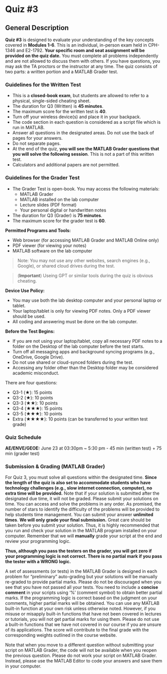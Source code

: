 # Quiz #3

## General Description
**Quiz #3** is designed to evaluate your understanding of the key concepts covered in **Modules 1-6**. This is an individual, in-person exam held in CPH-1346 and E2-1792. **Your specific room and seat assignment will be provided on the quiz date.** You must complete all problems independently and are not allowed to discuss them with others. If you have questions, you may ask the TA proctors or the instructor at any time. The quiz consists of two parts: a written portion and a MATLAB Grader test.

### Guidelines for the Written Test
* This is a **closed-book exam**, but students are allowed to refer to a physical, single-sided cheating sheet.
* The duration for Q3 (Written) is **45 minutes**.
* The maximum score for the written test is **40**. 
* Turn off your wireless device(s) and place it in your backpack.
* The code section in each question is considered as a script file which is run in MATLAB. 
* Answer all questions in the designated areas. Do not use the back of pages for your answers.
* Do not separate pages.
* At the end of the quiz, **you will see the MATLAB Grader questions that you will solve the following session**. This is not a part of this written test. 
* Calculators and additional papers are not permitted.

### Guidelines for the Grader Test
* The Grader Test is open-book. You may access the following materials:
    * MATLAB Grader
    * MATLAB installed on the lab computer
    * Lecture slides (PDF format)
    * Your personal digital or handwritten notes
* The duration for Q3 (Grader) is **75 minutes**. 
* The maximum score for the grader test is **60**. 

**Permitted Programs and Tools:**
* Web browser (for accessing MATLAB Grader and MATLAB Online only)
* PDF viewer (for viewing your notes)
* MATLAB software on the lab computer

> Note: You may not use any other websites, search engines (e.g., Google), or shared cloud drives during the test.

> (**Important**) Useing GPT or similar tools during the quiz is obvious cheating. 

**Device Use Policy:**
* You may use both the lab desktop computer and your personal laptop or tablet.
* Your laptop/tablet is only for viewing PDF notes. Only a PDF viewer should be used.
* All coding and answering must be done on the lab computer.

**Before the Test Begins:**
* If you are not using your laptop/tablet, copy all necessary PDF notes to a folder on the Desktop of the lab computer before the test starts.
* Turn off all messaging apps and background syncing programs (e.g., OneDrive, Google Drive).
* Do not use shared or cloud-synced folders during the test.
* Accessing any folder other than the Desktop folder may be considered academic misconduct.

There are four questions:
- Q3-1 (★): 15 points
- Q3-2 (★): 10 points
- Q3-3 (★★): 10 points
- Q3-4 (★★★): 15 points
- Q3-5 (★★★): 10 points
- Extra (★★★★): 10 points (can be transferred to your written test grade)

### Quiz Schedule
**AE/ENVE/GEOE:** June 23 at 03:30pm ~ 5:30 pm - 45 min (written test) + 75 min (grader test)

### Submission & Grading (MATLAB Grader)
For Quiz 3, you must solve all questions within the designated time. **Since the length of the quiz is also set to accommodate students who have technology challenges (e.g., slow internet connection, computer), no extra time will be provided.** Note that if your solution is submitted after the designated due time, it will not be graded. Please submit your solutions on time. You can access and solve the problems in any order. As promised, the number of stars to identify the difficulty of the problems will be provided to help students time management. You can submit your answer **unlimited times**. **We will only grade your final submission.** Great care should be taken before you submit your solution. Thus, it is highly recommended that you run and check your solution in the MATLAB program installed on your computer. Remember that we will **manually** grade your script at the end and review your programming logic. 

**Thus, although you pass the testers on the grader, you will get zero if your programming logic is not correct. There is no partial mark if you pass the tester with a WRONG logic.**

A set of assessments (or tests) in the MATLAB Grader is designed in each problem for “preliminary” auto-grading but your solutions will be manually re-graded to provide partial marks. Please do not be discouraged when you see that you have not passed all your tests. You need to include a **concise comment** in your scripts using ‘%’ (comment symbol) to obtain better partial marks. If the programming logic is correct based on the judgment on your comments, higher partial marks will be obtained. You can use any MATLAB built-in function at your own risk unless otherwise noted. However, if you misuse or misapply built-in functions that have not been covered in lectures or tutorials, you will not get partial marks for using them. Please do not use a built-in functions that we have not covered in our course if you are unsure of its applications. The score will contribute to the final grade with the corresponding weights outlined in the course website. 

Note that when you move to a different question without submitting your script on MATLAB Grader, the code will not be available when you reopen the previous question. Please do not work your script on MATLAB Grader. Instead, please use the MATLAB Editor to code your answers and save them in your computer. 
